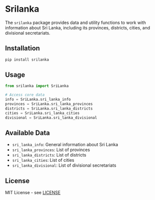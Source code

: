 # Srilanka

The `srilanka` package provides data and utility functions to work with information about Sri Lanka, including its provinces, districts, cities, and divisional secretariats.

## Installation

```sh
pip install srilanka
```

## Usage

```python
from srilanka import SriLanka

# Access core data
info = SriLanka.sri_lanka_info
provinces = SriLanka.sri_lanka_provinces
districts = SriLanka.sri_lanka_districts
cities = SriLanka.sri_lanka_cities
divisional = SriLanka.sri_lanka_divisional


```

<!-- # Example usage
province = SriLanka.get_province_by_name("Western")
districts = SriLanka.get_districts_by_province_name("Western")
cities = SriLanka.get_cities_by_district_name("Colombo") -->

## Available Data

- `sri_lanka_info`: General information about Sri Lanka
- `sri_lanka_provinces`: List of provinces
- `sri_lanka_districts`: List of districts
- `sri_lanka_cities`: List of cities
- `sri_lanka_divisional`: List of divisional secretariats
<!-- 
## Methods

### Location Queries
- `get_province_by_name(name)`: Get province by name
- `get_district_by_name(name)`: Get district by name
- `get_divisional_by_name(name)`: Get divisional secretariat by name

### Hierarchical Queries
- `get_districts_by_province_name(name)`: Get districts in province
- `get_cities_by_district_name(name)`: Get cities in district
- `get_province_by_district_name(name)`: Get province of district
- `get_province_by_divisional_name(name)`: Get province of divisional secretariat

### ID-based Queries
- `get_province_by_id(id)`
- `get_district_by_id(id)`
- `get_divisional_by_id(id)`
- `get_districts_by_province_id(id)`
- `get_cities_by_district_id(id)`
- `get_cities_by_province_id(id)`

### Data Connections
- `connect_province_district()`
- `connect_district_divisional()`
- `connect_divisions_to_districts_and_provinces()` -->

## License

MIT License - see [LICENSE](LICENSE)
